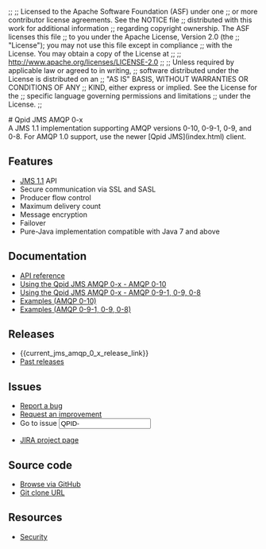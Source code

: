 ;;
;; Licensed to the Apache Software Foundation (ASF) under one
;; or more contributor license agreements.  See the NOTICE file
;; distributed with this work for additional information
;; regarding copyright ownership.  The ASF licenses this file
;; to you under the Apache License, Version 2.0 (the
;; "License"); you may not use this file except in compliance
;; with the License.  You may obtain a copy of the License at
;;
;;   http://www.apache.org/licenses/LICENSE-2.0
;;
;; Unless required by applicable law or agreed to in writing,
;; software distributed under the License is distributed on an
;; "AS IS" BASIS, WITHOUT WARRANTIES OR CONDITIONS OF ANY
;; KIND, either express or implied.  See the License for the
;; specific language governing permissions and limitations
;; under the License.
;;

<div id="-left-column" markdown="1">
# Qpid JMS AMQP 0-x

<div class="feature" markdown="1">
A JMS 1.1 implementation supporting AMQP versions 0-10, 0-9-1, 0-9, and
0-8.  For AMQP 1.0 support, use the newer [Qpid JMS](index.html) client.
</div>

## Features

 - [JMS 1.1](http://download.oracle.com/otndocs/jcp/7195-jms-1.1-fr-spec-oth-JSpec/) API
 - Secure communication via SSL and SASL
 - Producer flow control
 - Maximum delivery count
 - Message encryption
 - Failover
 - Pure-Java implementation compatible with Java 7 and above

## Documentation

<div class="two-column" markdown="1">

 - [API reference](http://docs.oracle.com/javaee/1.4/api/javax/jms/package-summary.html)
 - [Using the Qpid JMS AMQP 0-x - AMQP 0-10]({{current_jms_amqp_0_x_release_url}}/jms-amqp-0-10-book/index.html)
 - [Using the Qpid JMS AMQP 0-x - AMQP 0-9-1, 0-9, 0-8]({{current_jms_amqp_0_x_release_url}}/jms-amqp-0-8-book/index.html)
 - [Examples (AMQP 0-10)]({{current_jms_amqp_0_x_release_url}}/examples/index.html)
 - [Examples (AMQP 0-9-1, 0-9, 0-8)]({{current_jms_amqp_0_x_release_url}}/jms-amqp-0-8-book/JMS-Client-0-8-Examples.html)

</div>

</div>

<div id="-right-column" class="right-column-adjusted" markdown="1">

## Releases

 - {{current_jms_amqp_0_x_release_link}}
 - [Past releases]({{site_url}}/releases/index.html#past-releases)

## Issues

 - [Report a bug](http://issues.apache.org/jira/secure/CreateIssueDetails!init.jspa?pid=12310520&issuetype=1&priority=3&components=12311389)
 - [Request an improvement](http://issues.apache.org/jira/secure/CreateIssueDetails!init.jspa?pid=12310520&issuetype=4&priority=3&components=12311389)
 - <form id="-jira-goto-form">Go to issue <input name="jira" value="QPID-"/></form>
 - [JIRA project page](http://issues.apache.org/jira/browse/QPID/component/12311389)

## Source code

 - [Browse via GitHub](https://github.com/apache/qpid-jms-amqp-0-x)
 - [Git clone URL](https://git-wip-us.apache.org/repos/asf/qpid-jms-amqp-0-x.git)

## Resources

 - [Security](security-0-x.html)

</div>
